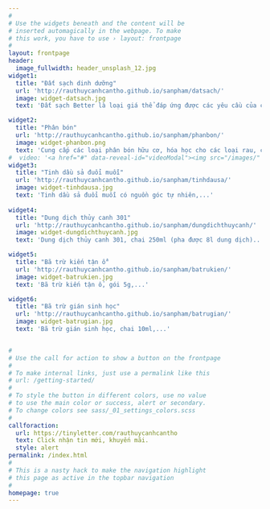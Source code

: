 ```yaml
---
#
# Use the widgets beneath and the content will be
# inserted automagically in the webpage. To make
# this work, you have to use › layout: frontpage
#
layout: frontpage
header:
  image_fullwidth: header_unsplash_12.jpg
widget1:
  title: "Đất sạch dinh dưỡng"
  url: 'http://rauthuycanhcantho.github.io/sanpham/datsach/'
  image: widget-datsach.jpg
  text: 'Đất sạch Better là loại giá thể đáp ứng được các yêu cầu của cây trồng và phù hợp với thị hiếu của người tiêu dùng (không mùi, đa dạng, an toàn, bao bì đẹp, giá cả phải chăng…). Đất sạch Better là loại giá thể trồng cây rất hiệu quả. Đất sạch Better chứa cân đối các chất đa lượng, trung lượng, và vi lượng cho từng loại cây trồng.'

widget2:
  title: "Phân bón"
  url: 'http://rauthuycanhcantho.github.io/sanpham/phanbon/'
  image: widget-phanbon.png
  text: 'Cung cấp các loại phân bón hữu cơ, hóa học cho các loại rau, cây ăn trái,...'
#  video: '<a href="#" data-reveal-id="videoModal"><img src="/images/" width="302" height="182" alt=""/></a>'
widget3:
  title: "Tinh dầu sả đuổi muỗi"
  url: 'http://rauthuycanhcantho.github.io/sanpham/tinhdausa/'
  image: widget-tinhdausa.jpg
  text: 'Tinh dầu sả đuổi muỗi có nguồn góc tự nhiên,...'
  
widget4:
  title: "Dung dịch thủy canh 301"
  url: 'http://rauthuycanhcantho.github.io/sanpham/dungdichthuycanh/'
  image: widget-dungdichthuycanh.jpg
  text: 'Dung dịch thủy canh 301, chai 250ml (pha được 8l dung dịch)...'

widget5:
  title: "Bã trừ kiến tận ổ"
  url: 'http://rauthuycanhcantho.github.io/sanpham/batrukien/'
  image: widget-batrukien.jpg
  text: 'Bã trừ kiến tận ổ, gói 5g,...'

widget6:
  title: "Bã trừ gián sinh học"
  url: 'http://rauthuycanhcantho.github.io/sanpham/batrugian/'
  image: widget-batrugian.jpg
  text: 'Bã trừ gián sinh học, chai 10ml,...'


#
# Use the call for action to show a button on the frontpage
#
# To make internal links, just use a permalink like this
# url: /getting-started/
#
# To style the button in different colors, use no value
# to use the main color or success, alert or secondary.
# To change colors see sass/_01_settings_colors.scss
#
callforaction:
  url: https://tinyletter.com/rauthuycanhcantho
  text: Click nhận tin mới, khuyến mãi.
  style: alert
permalink: /index.html
#
# This is a nasty hack to make the navigation highlight
# this page as active in the topbar navigation
#
homepage: true
---
```

